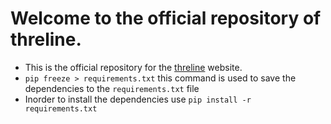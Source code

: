 # Welcome to the official repository of threline.
- This is the official repository for the [threline](threline.com) website.
- `pip freeze > requirements.txt` this command is used to save the dependencies to the `requirements.txt` file
- Inorder to install the dependencies use `pip install -r requirements.txt`
